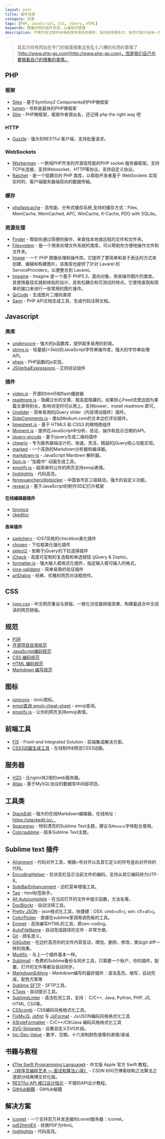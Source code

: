 ```yaml
---
layout: post
title: 插件资源
category: 资源
tags: [PHP, JavaScript, CSS, jQuery, HTML]
keywords: 搜集好用的插件资源，以备知识管理
description: 平常开发过程中会用到很多很多的插件，有的会用很多次，有的可能只会用一次，用后就忘记了，但是好东西一定要收藏起来。这里主要是搜集一些好用的插件，方便管理。
---
```


> 其实已经有网站在专门的做着搜集这些乱七八糟的东西的事情了 [http://www.php-go.com](http://www.php-go.com)，但是我们自己也要做着自己的搜集的事情。

## PHP

### 框架
- [Silex](https://github.com/silexphp/Silex) - 基于Symfony2 Components的PHP微框架
- [lumen](https://github.com/laravel/lumen) - 号称是最快的PHP微框架
- [Slim](https://github.com/slimphp/Slim) - PHP微框架，框架作者很出名，还记得 php the right way 吧 

### HTTP
- [Guzzle](https://github.com/guzzle/guzzle) - 强大的RESTful 客户端，支持批量请求。

### WebSockets
- [Workerman](https://github.com/walkor/Workerman) - 一款纯PHP开发的开源高性能的PHP socket 服务器框架。支持TCP长连接，支持Websocket、HTTP等协议，支持自定义协议。
- [Ratchet](https://github.com/ratchetphp/Ratchet) - 是一个低耦合的 PHP 类库，以帮助开发者基于 WebSockets 实现实时的、客户端服务器端双向的数据传输。

### 缓存 
- [phpfastcache](https://github.com/khoaofgod/phpfastcache) - 高性能、分布式缓存系统,支持的缓存方式：Files, MemCache, MemCached, APC, WinCache, X-Cache, PDO with SQLite。

### 资源处理
- [Finder](https://github.com/symfony/Finder) - 帮助你通过简便的操作，来查找本地或远程的文件和文件夹。
- [Filesystem](https://github.com/symfony/Filesystem/) - 是一个用来处理文件系统的类库，可以帮助你方便地操作文件和文件夹。
- [Image](https://github.com/Intervention/image) - 一个 PHP 图像处理和操作库。它提供了更简单和易于表达的方式来创建、编辑和构建图片。该类库也提供了针对 Lavarel 的 ServiceProviders，以便整合到 Lavarel。
- [Imagine](https://github.com/avalanche123/Imagine) - Imagine 是一个基于 PHP5.3，面向对象，用来操作图片的类库。其使用最佳实践和体贴的设计，具有松耦合和可测试的特点。它使用直观和简单的接口来进行一些常用的图片操作。
- [QrCode](https://github.com/endroid/QrCode) - 生成图片二维码类库
- [Sami](https://github.com/FriendsOfPHP/Sami) - PHP API文档生成工具，生成代码注释文档。




## Javascript

### 类库
- [underscore](https://github.com/jashkenas/underscore) - 强大的js函数库，提供超多易用的封装。
- [string.js](https://github.com/jprichardson/string.js) - 轻量级(<5kb)的JavaScript字符串操作库，强大的字符串处理API。
- [phpjs](http://phpjs.org/) - PHP函数的js实现。
- [JSVerbalExpressions](https://github.com/VerbalExpressions/JSVerbalExpressions) - 正则验证组件

### 插件
- [video.js](https://github.com/videojs/video.js) - 开源的html5和flash播放器
- [readmore.js](https://github.com/jedfoster/Readmore.js) -  隐藏过长的文章。按高度隐藏的，如果担心Feed流里边因为某篇文章特别长，影响浏览时可以用上。支持bower，install readmore 即可。
- [Unslider](https://github.com/idiot/unslider) - 简单易用的jQuery slider（内容滑动插件）插件。
- [SideComments.js](http://aroc.github.io/side-comments-demo/) - 类似Medium.com的文本边栏评论插件。
- [timesheet.js](https://github.com/sbstjn/timesheet.js) - 基于 HTML5 和 CSS3 的根特图组件
- [Moment.js](https://github.com/moment/moment) - 提供在JavaScript中分析，验证，操作和显示日期的API。
- [jquery-qrcode](https://github.com/jeromeetienne/jquery-qrcode) - 基于jquery生成二维码插件
- [cheerio](https://github.com/cheeriojs/cheerio) - 专为服务器端设计的，快速，灵活，精益的jQuery核心功能实现。
- [marked](https://github.com/chjj/marked) - 一个高效的Markdown分析器和编译器。
- [markdown-js](https://github.com/evilstreak/markdown-js) - JavaScript Mardown 解析器。
- [Spin.js](https://github.com/fgnass/spin.js) - “加载中” 动画生成工具。
- [emojify.js](https://github.com/hassankhan/emojify.js) - 超简单的让你的网页支持emoji表情。
- [highlightjs](https://highlightjs.org/) - 代码高亮。
- [fengyuanchen/distpicker](https://github.com/fengyuanchen/distpicker) - 中国省市区三级联动，强大的自定义功能。
- [reveal.js](https://github.com/hakimel/reveal.js/) - 基于JavaScript的制作3D幻灯片框架

#### 在线编辑器插件
- [tinymce](https://github.com/tinymce/tinymce)
- [ckeditor](https://github.com/ckeditor/ckeditor-dev)

#### 表单插件
- [switchery](https://github.com/abpetkov/switchery) - IOS7风格的checkbox美化插件
- [chosen](https://github.com/harvesthq/chosen) - 下拉框美化强化插件
- [select2](https://github.com/select2/select2) - 依赖于jQuery的下拉选择插件
- [iCheck](https://github.com/fronteed/iCheck) - 高度可定制的复选框和单选按钮 (jQuery & Zepto)。
- [formatter.js](https://github.com/firstopinion/formatter.js) - 强大输入框格式化插件，指定输入框可输入的格式。
- [nice-validator](https://github.com/niceue/nice-validator) - 简单易用的验证插件
- [artDialog](https://github.com/aui/artDialog) - 经典、优雅的网页对话框控件。

## CSS
- [typo.css](https://github.com/sofish/typo.css) - 中文网页重设与排版，一致化浏览器排版效果，构建最适合中文阅读的网页排版。

## 规范
- [PSR](http://www.php-fig.org/)
- [开源项目目录规范](https://github.com/fex-team/styleguide/blob/master/project.md)
- [JavaScript编码规范](https://github.com/fex-team/styleguide/blob/master/javascript.md)
- [CSS 编码规范](https://github.com/fex-team/styleguide/blob/master/css.md)
- [HTML 编码规范](https://github.com/fex-team/styleguide/blob/master/html.md)
- [Markdown 编写规范](https://github.com/fex-team/styleguide/blob/master/markdown.md)

## 图标
- [ionicons](https://github.com/driftyco/ionicons) - ionic图标。
- [emoji查询](http://emoji.muan.co/),[emoji-cheat-sheet](http://www.emoji-cheat-sheet.com/) - emoji查询。
- [emojify.js](https://github.com/hassankhan/emojify.js) - 让你的网页支持emoji表情。

## 前端工具
- [FIS](https://github.com/fex-team/fis) - Front-end Integrated Solution - 前端集成解决方案。
- [CSS3动画生成工具](http://ecd.tencent.com/css3/tools.html) - 在线制作&预览CSS3动画。

## 服务器
- [H2O](https://github.com/kazuho/h2o) - 比nginx快2倍的web服务器。
- [Atlas](https://github.com/Qihoo360/Atlas) - 基于MySQL协议的数据库中间层项目。

## 工具类
- [StackEdit](https://github.com/benweet/stackedit) - 强大的在线Markdown编辑器，在线地址：https://stackedit.io/。
- [Spacegray](https://github.com/kkga/spacegray) - 特别漂亮的Sublime Text主题，建议与`Monaco`字体配合使用。
- [Colorsublime](http://colorsublime.com/) - 超多Sublime Text主题。

## Sublime text 插件
- [Alignment](http://wbond.net/sublime_packages/alignment) - 代码对齐工具，根据=号对齐以及其它定义的符号竖向对齐你的代码。
- [EncodingHelper](https://github.com/SublimeText/EncodingHelper) - 在状态栏显示当前文件的编码，支持从其它编码转为UTF-8。
- [SideBarEnhancement](https://github.com/titoBouzout/SideBarEnhancements) - 边栏菜单增强工具。
- [Tag](https://github.com/sublimetext/tag) - html标签助手。
- [All Autocomplete](https://github.com/alienhard/SublimeAllAutocomplete) - 在当前打开的文件中提示函数，方法名等。
- [DocBlockr](https://github.com/spadgos/sublime-jsdocs) - 自动注释工具。
- [Pretty JSON](https://github.com/dzhibas/SublimePrettyJson) - json格式化工具，快捷键：OSX: cmd+ctl+j, win: ctl+alt+j。
- [ColorPicker](http://weslly.github.io/ColorPicker/) - 直接在sublime里调用调色板的工具。
- [Emmet](http://ipestov.com/the-best-plugins-for-sublime-text/) - 高效编写HTML的工具，原zen-coding。
- [AutoFileName](https://github.com/BoundInCode/AutoFileName) - 自动完成路径的文件 - 非常方便。
- [Git](https://github.com/kemayo/sublime-text-git) - 顾名思义。
- [GitGutter](https://github.com/jisaacks/GitGutter) - 在边栏高亮你的文件内容变动，增加，删除，修改，类似git diff一样的效果。
- [Modific](https://github.com/gornostal/Modific) - 与上一个插件基本一样。
- [Sublimall](https://sublimall.org/) - 免费的Sublime备份与同步工具，只需要一个账户，你的插件，配置，打开的文件等都会自动同步。
- [MarkdownEditing](https://github.com/ttscoff/MarkdownEditing) - Markdown编写的最好插件：语法高亮，缩写，自动完成，配色方案等
- [Sublime SFTP](http://wbond.net/sublime_packages/sftp) - SFTP工具。
- [CTags](https://github.com/SublimeText/CTags) - 自动提示工具。
- [SublimeLinter](http://github.com/SublimeLinter/SublimeLinter) - 语法检测工具，支持： C/C++, Java, Python, PHP, JS, HTML, CSS等。
- [CSScomb](https://github.com/csscomb/sublime-csscomb) - CSS编码风格格式化工具。
- [FixMyJS](https://github.com/jshint/fixmyjs), [Jsfmt](https://github.com/paulirish/sublime-jsfmt) 与 [JsFormat](https://github.com/jdc0589/JsFormat) - Js/JSON编码风格格式化工具
- [AStyleFormatter](https://github.com/timonwong/SublimeAStyleFormatter) - C/C++/C#/Java 编码风格格式化工具
- [SVG-Snippets](https://github.com/jorgeatgu/SVG-Snippets) - 设置自定义SVG片段。
- [Inc-Dec-Value](https://github.com/rmaksim/Sublime-Text-2-Inc-Dec-Value) - 数字，日期，十六进制颜色值等的递增/递减.

## 书籍与教程
- [《The Swift Programming Language》](https://github.com/numbbbbb/the-swift-programming-language-in-chinese) - 中文版 Apple 官方 Swift 教程。
- [《程序员编程艺术 — 面试和算法心得》](https://github.com/julycoding/The-Art-Of-Programming-By-July) - CSDN 600万博客结构之法算法之道部分经典博文优化版。
- [RESTful API 接口设计指北](https://github.com/bolasblack/api-guide) - 不错的API设计教程。
- [GitHub秘籍](https://github.com/tiimgreen/github-cheat-sheet/blob/master/README.zh-cn.md) - GitHub秘籍

## 解决方案
- [icomet](https://github.com/ideawu/icomet) - 一个支持百万并发连接的comet服务器：icomet。
- [pdf2htmlEX](https://github.com/coolwanglu/pdf2htmlEX) - 转换PDF为Html。
- [highlightjs](https://highlightjs.org/) - 代码高亮。
